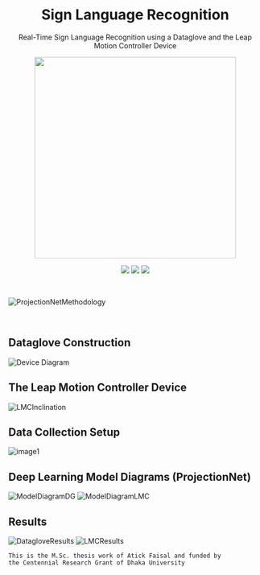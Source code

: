 <h1 align="center">Sign Language Recognition</h1>
<p align="center">Real-Time Sign Language Recognition using a Dataglove and the Leap Motion Controller Device</p>
</p>
<p align="center">
<img src="https://raw.githubusercontent.com/catppuccin/catppuccin/main/assets/palette/macchiato.png" width="400" />
</p>

<p align="center">
    <a href="https://github.com/atick-faisal/Sign-Language-Recognition/releases"><img src="https://img.shields.io/github/release/atick-faisal/Sign-Language-Recognition?colorA=363a4f&colorB=b7bdf8&style=for-the-badge"></a>
    <a href="https://github.com/atick-faisal/Sign-Language-Recognition/issues"><img src="https://img.shields.io/github/issues/atick-faisal/Sign-Language-Recognition?colorA=363a4f&colorB=f5a97f&style=for-the-badge"></a>
    <a href="https://github.com/atick-faisal/Sign-Language-Recognition/contributors"><img src="https://img.shields.io/github/contributors/atick-faisal/Sign-Language-Recognition?colorA=363a4f&colorB=a6da95&style=for-the-badge"></a>
</p>

<br>

![ProjectionNetMethodology](https://user-images.githubusercontent.com/38709932/234618944-5eb23dec-10f0-4f7e-9b1d-e73be6e012dc.svg)

<br>


## Dataglove Construction
![Device Diagram](https://user-images.githubusercontent.com/38709932/234618080-1d42a46c-1e13-4b87-980e-307c4eb9a505.svg)

## The Leap Motion Controller Device
![LMCInclination](https://user-images.githubusercontent.com/38709932/234618569-df5e1836-809a-4448-ad1b-0a551a390707.svg)


## Data Collection Setup
![image1](https://user-images.githubusercontent.com/38709932/234627662-a15ca546-f86a-4fcd-abad-73dc9ea23e48.png)


## Deep Learning Model Diagrams (ProjectionNet)
![ModelDiagramDG](https://user-images.githubusercontent.com/38709932/234628017-cb8f09ec-8d4b-4042-be92-4ca827782f47.svg)
![ModelDiagramLMC](https://user-images.githubusercontent.com/38709932/234628049-1b4f8b8f-0471-4d25-b3e2-1aaef946903e.svg)

## Results
![DatagloveResults](https://user-images.githubusercontent.com/38709932/234628438-ae3078ed-0734-4b52-85a2-a5a0042c4755.svg)
![LMCResults](https://user-images.githubusercontent.com/38709932/234628466-baa2b204-e2bd-4e0f-a26d-dcbc965847f9.svg)


```
This is the M.Sc. thesis work of Atick Faisal and funded by 
the Centennial Research Grant of Dhaka University
```
